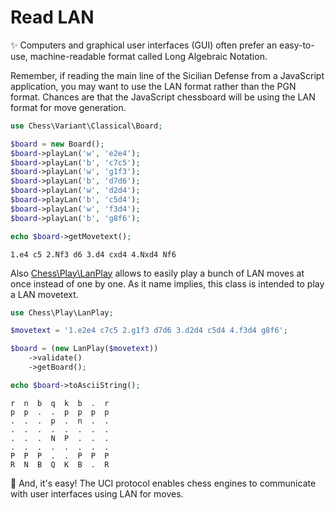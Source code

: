 # Read LAN

✨ Computers and graphical user interfaces (GUI) often prefer an easy-to-use, machine-readable format called Long Algebraic Notation.

Remember, if reading the main line of the Sicilian Defense from a JavaScript application, you may want to use the LAN format rather than the PGN format. Chances are that the JavaScript chessboard will be using the LAN format for move generation.

```php
use Chess\Variant\Classical\Board;

$board = new Board();
$board->playLan('w', 'e2e4');
$board->playLan('b', 'c7c5');
$board->playLan('w', 'g1f3');
$board->playLan('b', 'd7d6');
$board->playLan('w', 'd2d4');
$board->playLan('b', 'c5d4');
$board->playLan('w', 'f3d4');
$board->playLan('b', 'g8f6');

echo $board->getMovetext();
```

```text
1.e4 c5 2.Nf3 d6 3.d4 cxd4 4.Nxd4 Nf6
```

Also [Chess\Play\LanPlay](https://github.com/chesslablab/php-chess/blob/master/tests/unit/Play/LanPlayTest.php) allows to easily play a bunch of LAN moves at once instead of one by one. As it name implies, this class is intended to play a LAN movetext.

```php
use Chess\Play\LanPlay;

$movetext = '1.e2e4 c7c5 2.g1f3 d7d6 3.d2d4 c5d4 4.f3d4 g8f6';

$board = (new LanPlay($movetext))
    ->validate()
    ->getBoard();

echo $board->toAsciiString();
```

```text
r  n  b  q  k  b  .  r
p  p  .  .  p  p  p  p
.  .  .  p  .  n  .  .
.  .  .  .  .  .  .  .
.  .  .  N  P  .  .  .
.  .  .  .  .  .  .  .
P  P  P  .  .  P  P  P
R  N  B  Q  K  B  .  R
```

🎉 And, it's easy! The UCI protocol enables chess engines to communicate with user interfaces using LAN for moves.
